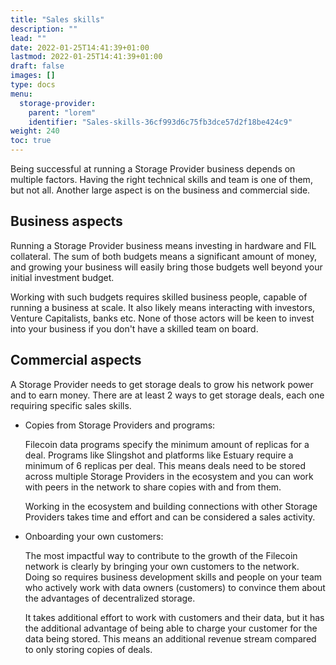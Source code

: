 ```yaml
---
title: "Sales skills"
description: ""
lead: ""
date: 2022-01-25T14:41:39+01:00
lastmod: 2022-01-25T14:41:39+01:00
draft: false
images: []
type: docs
menu:
  storage-provider:
    parent: "lorem"
    identifier: "Sales-skills-36cf993d6c75fb3dce57d2f18be424c9"
weight: 240
toc: true
---
```


Being successful at running a Storage Provider business depends on multiple factors. Having the right technical skills and team is one of them, but not all. Another large aspect is on the business and commercial side.

## Business aspects
Running a Storage Provider business means investing in hardware and FIL collateral. The sum of both budgets means a significant amount of money, and growing your business will easily bring those budgets well beyond your initial investment budget.

Working with such budgets requires skilled business people, capable of running a business at scale. It also likely means interacting with investors, Venture Capitalists, banks etc. None of those actors will be keen to invest into your business if you don't have a skilled team on board.

## Commercial aspects
A Storage Provider needs to get storage deals to grow his network power and to earn money. There are at least 2 ways to get storage deals, each one requiring specific sales skills.

- Copies from Storage Providers and programs:

  Filecoin data programs specify the minimum amount of replicas for a deal. Programs like Slingshot and platforms like Estuary require a minimum of 6 replicas per deal. This means deals need to be stored across multiple Storage Providers in the ecosystem and you can work with peers in the network to share copies with and from them.

  Working in the ecosystem and building connections with other Storage Providers takes time and effort and can be considered a sales activity.

- Onboarding your own customers:

  The most impactful way to contribute to the growth of the Filecoin network is clearly by bringing your own customers to the network. Doing so requires business development skills and people on your team who actively work with data owners (customers) to convince them about the advantages of decentralized storage. 
  
  It takes additional effort to work with customers and their data, but it has the additional advantage of being able to charge your customer for the data being stored. This means an additional revenue stream compared to only storing copies of deals.
